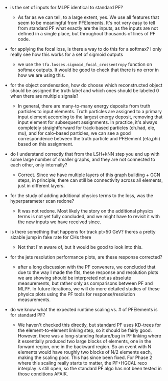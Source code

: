 - is the set of inputs for MLPF identical to standard PF?
  - As far as we can tell, to a large extent, yes. We use all features that seem to be meaningful from PFElements. It's not very easy to tell from standard PF what exactly are the inputs, as the inputs are not defined in a single place, but throughout thousands of lines of PF code.

- for applying the focal loss, is there a way to do this for a softmax? I only really see how this works for a set of sigmoid outputs
  - we use the `tfa.losses.sigmoid_focal_crossentropy` function on softmax outputs. It would be good to check that there is no error in how we are using this.

- for the object condensation, how do choose which reconstructed object should be assigned the truth label and which ones should be labeled 0 when there are multiple signals?
  - In general, there are many-to-many energy deposits from truth particles to input elements. Truth particles are assigned to a primary input element according to the largest energy deposit, removing that input element for subsequent assignments. In practice, it's always completely straightforward for track-based particles (ch.had, ele, mu), and for calo-based particles, we can see a good correspondence between the truth particle and PFElement (eta,phi) based on this assignment.

- do I understand correctly that from the LSH+kNN step you end up with some large number of smaller graphs, and they are not connected to each other, only internally?
  - Correct. Since we have multiple layers of this graph building + GCN steps, in principle, there can still be connectivity across all elements, just in different layers.

- for the study of adding additional physics terms to the loss, was the hyperparameter scan redone?
  - It was not redone. Most likely the story on the additional physics terms is not yet fully concluded, and we might have to revisit it with the new inputs we have received since.

- is there something that happens for track pt>50 GeV? theres a pretty sizable jump in fake rate for CHs there
  - Not that I'm aware of, but it would be good to look into this.

- for the jets resolution performance plots, are these response corrected?
  - after a long discussion with the PF conveners, we concluded that due to the way I made the fits, these response and resolution plots we are showing should be interpreted not as absolute measurements, but rather only as comparisons between PF and MLPF. In future iterations, we will do more detailed studies of these physics plots using the PF tools for response/resolution measurements.

- do we know what the expected runtime scaling vs. # of PFElements is for standard PF?
  - We haven't checked this directly, but standard PF uses KD-trees for the element-to-element linking step, so it should be fairly good. However, there was a long-standing feature/bug in PF linking where it essentially produced two large blocks of elements, one in the forward region, one in the backward region. So an event with N elements would have roughly two blocks of N/2 elements each, making the scaling poor. This has since been fixed. For Phase 2 where this scaling really starts to matter, the PF+HGCAL reco interplay is still open, so the standard PF algo has not been tested in those conditions AFAIK.
